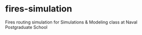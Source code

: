 # fires-simulation
Fires routing simulation for Simulations &amp; Modeling class at Naval Postgraduate School
